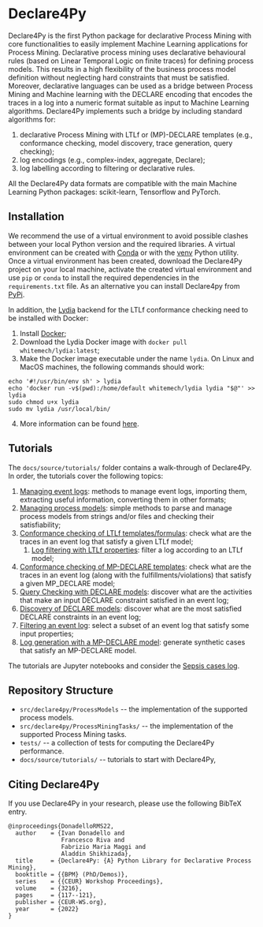 # Declare4Py

Declare4Py is the first Python package for declarative Process Mining with core functionalities to 
easily implement Machine Learning applications for Process Mining. Declarative process mining uses 
declarative behavioural rules (based on Linear Temporal Logic on finite traces) for defining process models. This 
results in a high flexibility of the business process model definition without neglecting hard 
constraints that must be satisfied. Moreover, declarative languages can be used as a bridge between 
Process Mining and Machine learning with the DECLARE encoding that encodes the traces in a log into a 
numeric format suitable as input to Machine Learning algorithms. Declare4Py implements such a bridge 
by including standard algorithms for:

1. declarative Process Mining with LTLf or (MP)-DECLARE templates (e.g., conformance checking, model discovery, trace generation, query checking);
2. log encodings (e.g., complex-index, aggregate, Declare);
3. log labelling according to filtering or declarative rules.

All the Declare4Py data formats are compatible with the main Machine Learning Python packages: scikit-learn, Tensorflow and PyTorch.


## Installation
We recommend the use of a virtual environment to avoid possible clashes between your local Python version and the required 
libraries. A virtual environment can be created with [Conda](https://conda.io/projects/conda/en/latest/index.html) 
or with the [venv](https://docs.python.org/3/library/venv.html) Python utility. Once a virtual environment has been created,
download the Declare4Py project on your local machine, activate the created virtual environment and use `pip` or `conda` 
to install the required dependencies in the `requirements.txt` file. As an alternative you can install Declare4py from [PyPi](https://pypi.org/project/declare4py/).

In addition, the [Lydia](https://github.com/whitemech/lydia) backend for the LTLf conformance checking need to be installed with Docker:
1. Install [Docker](https://www.docker.com/get-started/);
2. Download the Lydia Docker image with `docker pull whitemech/lydia:latest`;
3. Make the Docker image executable under the name `lydia`. On Linux and MacOS machines, the following commands should work:
```
echo '#!/usr/bin/env sh' > lydia
echo 'docker run -v$(pwd):/home/default whitemech/lydia lydia "$@"' >> lydia
sudo chmod u+x lydia
sudo mv lydia /usr/local/bin/
```
4. More information can be found [here](https://github.com/whitemech/logaut).


## Tutorials
The `docs/source/tutorials/` folder contains a walk-through of Declare4Py. In order, the tutorials cover the following topics:

1. [Managing event logs](https://github.com/ivanDonadello/Declare4Py/blob/main/docs/source/tutorials/1.Managing_Event_Logs.ipynb): methods to manage event logs, importing them, extracting useful information, converting them in other formats;
2. [Managing process models](https://github.com/ivanDonadello/Declare4Py/blob/main/docs/source/tutorials/2.Managing_Process_Models.ipynb): simple methods to parse and manage process models from strings and/or files and checking their satisfiability;
3. [Conformance checking of LTLf templates/formulas](https://github.com/ivanDonadello/Declare4Py/blob/main/docs/source/tutorials/3.Conformance_checking_LTLf.ipynb): check what are the traces in an event log that satisfy a given LTLf model; 
    1. [Log filtering with LTLf properties](https://github.com/ivanDonadello/Declare4Py/blob/v1.0.1/main/docs/source/tutorials/3.1.Log_Filtering_LTLf.ipynb): filter a log according to an LTLf model;
4. [Conformance checking of MP-DECLARE templates](https://github.com/ivanDonadello/Declare4Py/blob/main/docs/source/tutorials/4.Conformance_checking_DECLARE.ipynb): check what are the traces in an event log (along with the fulfillments/violations) that satisfy a given MP_DECLARE model;
5. [Query Checking with DECLARE models](https://github.com/ivanDonadello/Declare4Py/blob/main/docs/source/tutorials/5.Declare_Query_Checking.ipynb): discover what are the activities that make an input DECLARE constraint satisfied in an event log;
6. [Discovery of DECLARE models](https://github.com/ivanDonadello/Declare4Py/blob/main/docs/source/tutorials/6.Declare_Model_Discovery.ipynb): discover what are the most satisfied DECLARE constraints in an event log;
7. [Filtering an event log](https://github.com/ivanDonadello/Declare4Py/blob/main/docs/source/tutorials/7.Log_filtering.ipynb): select a subset of an event log that satisfy some input properties;
9. [Log generation with a MP-DECLARE model](https://github.com/ivanDonadello/Declare4Py/blob/v1.0.1/main/docs/source/tutorials/9.Log_Generation.ipynb): generate synthetic cases that satisfy an MP-DECLARE model.

The tutorials are Jupyter notebooks and consider the [Sepsis cases log](https://data.4tu.nl/articles/dataset/Sepsis_Cases_-_Event_Log/12707639).

## Repository Structure
- `src/declare4py/ProcessModels` -- the implementation of the supported process models.
- `src/declare4py/ProcessMiningTasks/` -- the implementation of the supported Process Mining tasks.
- `tests/` -- a collection of tests for computing the Declare4Py performance.
- `docs/source/tutorials/` -- tutorials to start with Declare4Py,

## Citing Declare4Py
If you use Declare4Py in your research, please use the following BibTeX entry.

```
@inproceedings{DonadelloRMS22,
  author    = {Ivan Donadello and
               Francesco Riva and
               Fabrizio Maria Maggi and
               Aladdin Shikhizada},
  title     = {Declare4Py: {A} Python Library for Declarative Process Mining},
  booktitle = {{BPM} (PhD/Demos)},
  series    = {{CEUR} Workshop Proceedings},
  volume    = {3216},
  pages     = {117--121},
  publisher = {CEUR-WS.org},
  year      = {2022}
}
```
